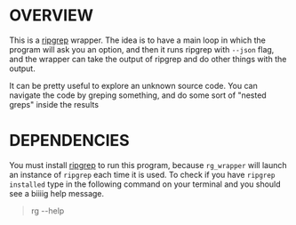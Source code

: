 # OVERVIEW

This is a [ripgrep](https://github.com/BurntSushi/ripgrep) wrapper. The idea is to have a main loop in which the program
will ask you an option, and then it runs ripgrep with `--json` flag, and the wrapper can take the output of ripgrep and
do other things with the output.

It can be pretty useful to explore an unknown source code. You can navigate the code by greping something, and do some
sort of "nested greps" inside the results

# DEPENDENCIES

You must install [ripgrep](https://github.com/BurntSushi/ripgrep) to run this program, because `rg_wrapper` will launch
an instance of `ripgrep` each time it is used. To check if you have `ripgrep installed` type in the following command on
your terminal and you should see a biiiig help message.

> rg --help



